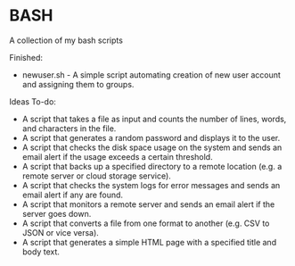 # BASH

A collection of my bash scripts

Finished:
- newuser.sh - A simple script automating creation of new user account and assigning them to groups.

Ideas To-do:
- A script that takes a file as input and counts the number of lines, words, and characters in the file.
- A script that generates a random password and displays it to the user.
- A script that checks the disk space usage on the system and sends an email alert if the usage exceeds a certain threshold.
- A script that backs up a specified directory to a remote location (e.g. a remote server or cloud storage service).
- A script that checks the system logs for error messages and sends an email alert if any are found.
- A script that monitors a remote server and sends an email alert if the server goes down.
- A script that converts a file from one format to another (e.g. CSV to JSON or vice versa).
- A script that generates a simple HTML page with a specified title and body text.
